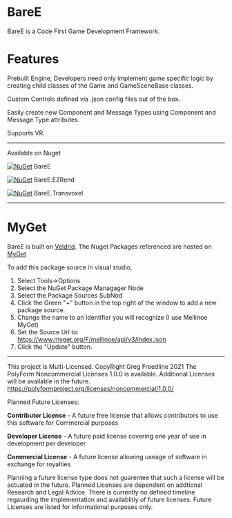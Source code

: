 ﻿# BareE

BareE is a Code First Game Development Framework. 

# Features

Prebuilt Engine, Developers need only implement game specific logic by creating child classes of the Game and GameSceneBase classes.

Custom Controls defined via .json config files out of the box.

Easily create new Component and Message Types using Component and Message Type attributes.



Supports VR.

***
Available on Nuget

[![NuGet](https://img.shields.io/nuget/v/Veldrid.svg)](https://www.nuget.org/packages/BareE) BareE

[![NuGet](https://img.shields.io/nuget/v/Veldrid.svg)](https://www.nuget.org/packages/BareE.EZRend) BareE.EZRend

[![NuGet](https://img.shields.io/nuget/v/Veldrid.svg)](https://www.nuget.org/packages/BareE.Transvoxel) BareE.Transvoxel

***
# MyGet

BareE is built on [Veldrid](https://github.com/mellinoe/veldrid). The Nuget Packages referenced are hosted on [MyGet](https://www.myget.org)

To add this package source in visual studio,

1. Select Tools->Options
2. Select the NuGet Package Managager Node
3. Select the Package Sources SubNod
4. Click the Green "+" button in the top right of the window to add a new package source.
5. Change the name to an Identifier you will recognize (I use Mellinoe MyGet)
6. Set the Source Url to: https://www.myget.org/F/mellinoe/api/v3/index.json
7. Click the "Update" button.

***

This project is Multi-Licensed.
CopyRight Greg Freedline 2021
The PolyForm Noncommercial Licenses 1.0.0 is available. 
Additional Licenses will be available in the future.
https://polyformproject.org/licenses/noncommercial/1.0.0/

Planned Future Licenses:

**Contributor License** - A future free license that allows contributors to use this software for Commercial purposes

**Developer License** - A future paid license covering one year of use in development per developer

**Commercial License** - A future license allowing useage of software in exchange for royalties

Planning a future license type does not guarentee that such a license will be actuated in the future. Planned Licenses are dependent on addtional Research and Legal Advice. There is currently no defined timeline regaurding the implementation and availablitiy of future licenses. Future Licenses are listed for informational purposes only.

